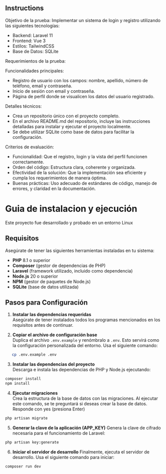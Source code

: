 ## Instructions
Objetivo de la prueba:
Implementar un sistema de login y registro utilizando las siguientes tecnologías:
- Backend: Laravel 11
- Frontend: Vue 3
- Estilos: TailwindCSS
- Base de Datos: SQLite

Requerimientos de la prueba:

Funcionalidades principales:
- Registro de usuario con los campos: nombre, apellido, número de teléfono, email y contraseña.
- Inicio de sesión con email y contraseña.
- Página de perfil donde se visualicen los datos del usuario registrado.

Detalles técnicos:
- Crea un repositorio único con el proyecto completo.
- En el archivo README.md del repositorio, incluye las instrucciones detalladas para instalar y ejecutar el proyecto localmente.
- Se debe utilizar SQLite como base de datos para facilitar la configuración.

Criterios de evaluación:
- Funcionalidad: Que el registro, login y la vista del perfil funcionen correctamente.
- Orden del código: Estructura clara, coherente y organizada.
- Efectividad de la solución: Que la implementación sea eficiente y cumpla los requerimientos de manera óptima.
- Buenas prácticas: Uso adecuado de estándares de código, manejo de errores, y claridad en la documentación.

# Guia de instalacion y ejecución
Este proyecto fue desarrollado y probado en un entorno Linux

## Requisitos

Asegúrate de tener las siguientes herramientas instaladas en tu sistema:

- **PHP** 8.1 o superior
- **Composer** (gestor de dependencias de PHP)
- **Laravel** (framework utilizado, incluido como dependencia)
- **Node.js** 20 o superior
- **NPM** (gestor de paquetes de Node.js)
- **SQLite** (base de datos utilizada)

## Pasos para Configuración

1. **Instalar las dependencias requeridas**  
Asegúrate de tener instalados todos los programas mencionados en los requisitos antes de continuar.

2. **Copiar el archivo de configuración base**  
Duplica el archivo `.env.example` y renómbralo a `.env`. Esto servirá como la configuración personalizada del entorno. Usa el siguiente comando:
```bash
   cp .env.example .env
```

3. **Instalar las dependencias del proyecto**  
Descarga e instala las dependencias de PHP y Node.js ejecutando:
```bash
composer install
npm install
```

4. **Ejecutar migraciones**  
Crea la estructura de la base de datos con las migraciones. Al ejecutar este comando, se te preguntará si deseas crear la base de datos. Responde con yes (presiona Enter)
```bash
php artisan migrate
```

5. **Generar la clave de la aplicación (APP_KEY)**
Genera la clave de cifrado necesaria para el funcionamiento de Laravel:
```bash
php artisan key:generate
```

6. **Iniciar el servidor de desarrollo**
Finalmente, ejecuta el servidor de desarrollo. Usa el siguiente comando para iniciar:
```bash
composer run dev
```
